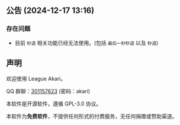 ## 公告 (2024-12-17 13:16)

### 存在问题

- 目前 `秒退` 相关功能已经无法使用。(包括 `最后一秒秒退` 以及 `秒退`)

## 声明

欢迎使用 League Akari。

QQ 群聊：[301157623](https://qm.qq.com/q/F1Xv85etlm) (密码：akari)

本软件是开源软件，遵循 GPL-3.0 协议。

本软件为**免费软件**，不提供任何形式的付费服务，无任何捐赠或赞助渠道。
